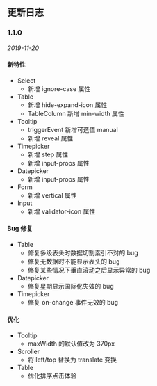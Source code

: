 ## 更新日志

### 1.1.0

_2019-11-20_

#### 新特性

- Select
  - 新增 ignore-case 属性
- Table
  - 新增 hide-expand-icon 属性
  - TableColumn 新增 min-width 属性
- Tooltip
  - triggerEvent 新增可选值 manual
  - 新增 reveal 属性
- Timepicker
  - 新增 step 属性
  - 新增 input-props 属性
- Datepicker
  - 新增 input-props 属性
- Form
  - 新增 vertical 属性
- Input
  - 新增 validator-icon 属性

#### Bug 修复

- Table
  - 修复多级表头时数据切割索引不对的 bug
  - 修复无数据时不能显示表头的 bug
  - 修复某些情况下垂直滚动之后显示异常的 bug
- Datepicker
  - 修复星期显示国际化失效的 bug
- Timepicker
  - 修复 on-change 事件无效的 bug

#### 优化

- Tooltip
  - maxWidth 的默认值改为 370px
- Scroller
  - 将 left/top 替换为 translate 变换
- Table
  - 优化排序点击体验
